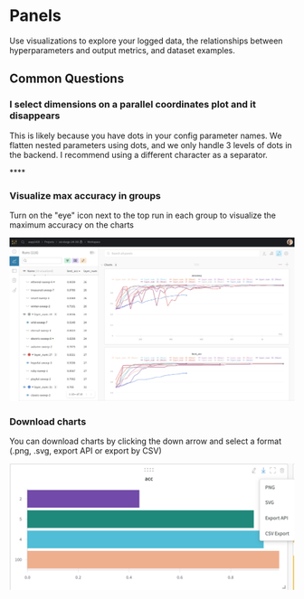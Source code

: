 # Panels

Use visualizations to explore your logged data, the relationships between hyperparameters and output metrics, and dataset examples.

## Common Questions

### **I select dimensions on a parallel coordinates plot and it disappears**

This is likely because you have dots in your config parameter names. We flatten nested parameters using dots, and we only handle 3 levels of dots in the backend. I recommend using a different character as a separator.

\*\*\*\*

### Visualize max accuracy in groups

Turn on the "eye" icon next to the top run in each group to visualize the maximum accuracy on the charts

![](<../../../../.gitbook/assets/Screen Shot 2020-02-12 at 3.45.09 PM.png>)

### Download charts

You can download charts by clicking the down arrow and select a format (.png, .svg, export API or export by CSV)

![](<../../../../.gitbook/assets/Screen Shot 2020-02-20 at 10.07.09 AM.png>)
